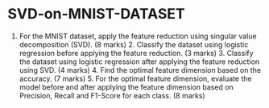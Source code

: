 # SVD-on-MNIST-DATASET
1. For the MNIST dataset, apply the feature reduction using singular value decomposition (SVD). (8 marks) 2. Classify the dataset using logistic regression before applying the feature reduction. (3 marks) 3. Classify the dataset using logistic regression after applying the feature reduction using SVD. (4 marks) 4. Find the optimal feature dimension based on the accuracy. (7 marks) 5. For the optimal feature dimension, evaluate the model before and after applying the feature dimension based on Precision, Recall and F1-Score for each class. (8 marks)

